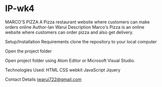 # IP-wk4
MARCO'S PIZZA
A Pizza restaurant website where customers can make orders online
Author-Ian Warui
Description
Marco's Pizza is an online website where customers can order pizza and also get delivery.

Setup/Installation Requirements
clone the repository to your local computer

Open the project folder

Open project folder using Atom Editor or Microsoft Visual Studio.

Technologies Used:
HTML
CSS
webkit
JavaScript
Jquery

Contact Details
iwarui722@gmail.com
